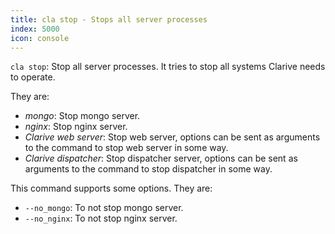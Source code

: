 ```yaml
---
title: cla stop - Stops all server processes
index: 5000
icon: console
---
```


`cla stop`: Stop all server processes. It tries to stop all systems Clarive needs to operate.

They are:

- *mongo*: Stop mongo server.
- *nginx*: Stop nginx server.
- *Clarive web server*: Stop web server, options can be sent as arguments to the command to stop web server in some way.
- *Clarive dispatcher*: Stop dispatcher server, options can be sent as arguments to the command to stop dispatcher in
  some way.

This command supports some options. They are:

- `--no_mongo`: To not stop mongo server.
- `--no_nginx`: To not stop nginx server.

